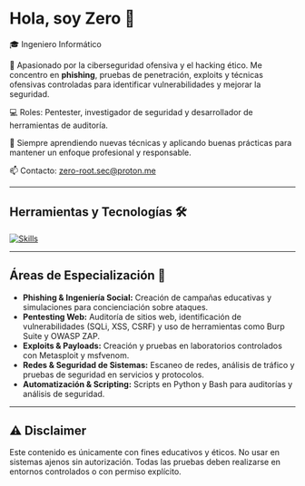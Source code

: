 # Hola, soy Zero 👋

🎓 Ingeniero Informático  

🔐 Apasionado por la ciberseguridad ofensiva y el hacking ético. Me concentro en **phishing**, pruebas de penetración, exploits y técnicas ofensivas controladas para identificar vulnerabilidades y mejorar la seguridad.

💻 Roles: Pentester, investigador de seguridad y desarrollador de herramientas de auditoría.

🚀 Siempre aprendiendo nuevas técnicas y aplicando buenas prácticas para mantener un enfoque profesional y responsable.

📫 Contacto: [zero-root.sec@proton.me](mailto:zero-root.sec@proton.me)

---

## Herramientas y Tecnologías 🛠️

[![Skills](https://skillicons.dev/icons?i=python,bash,git,github,kali,cpp&theme=dark)](https://skillicons.dev)

---

## Áreas de Especialización 🎯

- **Phishing & Ingeniería Social:** Creación de campañas educativas y simulaciones para concienciación sobre ataques.
- **Pentesting Web:** Auditoría de sitios web, identificación de vulnerabilidades (SQLi, XSS, CSRF) y uso de herramientas como Burp Suite y OWASP ZAP.
- **Exploits & Payloads:** Creación y pruebas en laboratorios controlados con Metasploit y msfvenom.
- **Redes & Seguridad de Sistemas:** Escaneo de redes, análisis de tráfico y pruebas de seguridad en servicios y protocolos.
- **Automatización & Scripting:** Scripts en Python y Bash para auditorías y análisis de seguridad.

---

## ⚠️ Disclaimer

Este contenido es únicamente con fines educativos y éticos. No usar en sistemas ajenos sin autorización. Todas las pruebas deben realizarse en entornos controlados o con permiso explícito.
